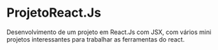 # ProjetoReact.Js
Desenvolvimento de um projeto em React.Js com JSX, com vários mini projetos interessantes para trabalhar as ferramentas do react.
